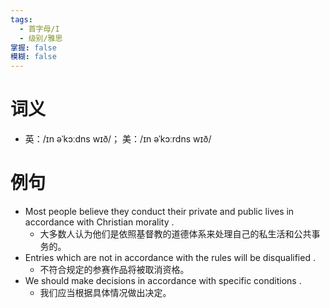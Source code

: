 ```yaml
---
tags:
  - 首字母/I
  - 级别/雅思
掌握: false
模糊: false
---
```

# 词义
- 英：/ɪn əˈkɔːdns wɪð/； 美：/ɪn əˈkɔːrdns wɪð/
# 例句
- Most people believe they conduct their private and public lives in accordance with Christian morality .
	- 大多数人认为他们是依照基督教的道德体系来处理自己的私生活和公共事务的。
- Entries which are not in accordance with the rules will be disqualified .
	- 不符合规定的参赛作品将被取消资格。
- We should make decisions in accordance with specific conditions .
	- 我们应当根据具体情况做出决定。
